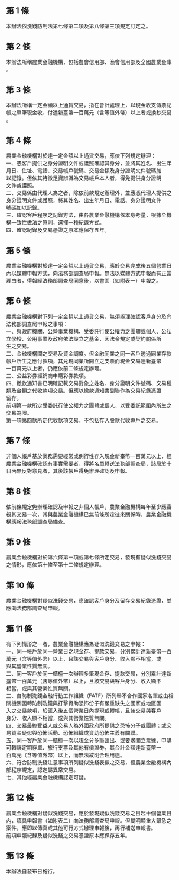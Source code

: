 第 1 條
-------
本辦法依洗錢防制法第七條第二項及第八條第三項規定訂定之。

第 2 條
-------
本辦法所稱農業金融機構，包括農會信用部、漁會信用部及全國農業金庫  
。

第 3 條
-------
本辦法所稱一定金額以上通貨交易，指在會計處理上，以現金收支傳票記  
帳之單筆現金收、付達新臺幣一百萬元（含等值外幣）以上者或換鈔交易  
。

第 4 條
-------
農業金融機構對於達一定金額以上通貨交易，應依下列規定辦理：  
一、憑客戶提供之身分證明文件或護照確認其身分，並將其姓名、出生年  
    月日、住址、電話、交易帳戶號碼、交易金額及身分證明文件號碼加  
    以記錄。但依其特徵足資辨識為交易帳戶本人者，得免提供身分證明  
    文件或護照。  
二、交易係由代理人為之者，除依前款規定辦理外，並應憑代理人提供之  
    身分證明文件或護照，將其姓名、出生年月日、電話、身分證明文件  
    號碼加以記錄。  
三、確認客戶程序之記錄方法，由各農業金融機構依本身考量，根據全機  
    構一致性做法之原則，選擇一種紀錄方式。  
四、確認紀錄及交易憑證之原本應保存五年。

第 5 條
-------
農業金融機構對於達一定金額以上通貨交易，應於交易完成後五個營業日  
內以媒體申報方式，向法務部調查局申報。無法以媒體方式申報而有正當  
理由者，得報經法務部調查局同意後，以書面（如附表一）申報之。

第 6 條
-------
農業金融機構對下列一定金額以上通貨交易，無須辦理確認客戶身分及向  
法務部調查局申報之事項：  
一、與政府機關、公營事業機構、受委託行使公權力之團體或個人、公私  
    立學校、公用事業及政府依法設立之基金，因法令規定或契約關係所  
    生之交易。  
二、金融機構間之交易及資金調度。但金融同業之同一客戶透過同業存款  
    帳戶所生之應付款項，其兌現同業所開立之支票而現金交易達新臺幣  
    一百萬元以上者，仍應依前二條規定辦理。  
三、公益彩券經銷商申購彩券款項。  
四、繳款通知書已明確記載交易對象之姓名、身分證明文件號碼、交易種  
    類及金額之代收款項交易。但應以繳款通知書副聯作為交易紀錄憑證  
    留存。  
前項第一款所定受委託行使公權力之團體或個人，以受委託範圍內所生之  
交易為限。  
第一項第四款所定代收款項交易，不包括存入股款代收專戶之交易。

第 7 條
-------
非個人帳戶基於業務需要經常或例行性存入現金新臺幣一百萬元以上，經  
農業金融機構確認有事實需要者，得將名單轉送法務部調查局，該局於十  
日內無反對意見者，其後該帳戶得免辦理確認及申報。

第 8 條
-------
依前條規定免辦理確認及申報之非個人帳戶，農業金融機構每年至少應審  
視其交易一次，其與農業金融機構已無前條所定往來關係時，農業金融機  
構應報法務部調查局備查。

第 9 條
-------
農業金融機構對於第六條第一項或第七條所定交易，發現有疑似洗錢交易  
之情形，應依第十條至第十二條規定辦理。

第 10 條
--------
農業金融機構對疑似洗錢交易，應確認客戶身分及留存交易紀錄憑證，並  
應向法務部調查局申報。

第 11 條
--------
有下列情形之一者，農業金融機構應為疑似洗錢交易之申報：  
一、同一帳戶於同一營業日之現金存、提款交易，分別累計達新臺幣一百  
    萬元（含等值外幣）以上，且該交易與客戶身分、收入顯不相當，或  
    與其營業性質無關。  
二、同一客戶於同一櫃檯一次辦理多筆現金存、提款交易，分別累計達新  
    臺幣一百萬元（含等值外幣）以上，且該交易與客戶身分、收入顯不  
    相當，或與其營業性質無關。  
三、自防制洗錢金融行動工作組織（FATF）所列舉不合作國家名單或由相  
    關機關函轉防制洗錢與打擊資助恐怖份子有嚴重缺失之國家或地區匯  
    入之交易款項，於匯入後五個營業日內提現或轉帳，且該交易與客戶  
    身分、收入顯不相當，或與其營業性質無關。  
四、交易最終受益人或交易人為外國政府所提供之恐怖分子或團體；或交  
    易資金疑似與恐怖活動、恐怖組織或資助恐怖主義有關聯。  
五、同一客戶於同一櫃檯一次以現金分多筆匯出、或要求開立票據、申購  
    可轉讓定期存單、旅行支票及其他有價證券，其合計金額達新臺幣一  
    百萬元（含等值外幣）以上，而無法敘明合理用途。  
六、符合防制洗錢注意事項所列疑似洗錢表徵之交易，經農業金融機構內  
    部程序規定，認定屬異常交易。  
七、其他經農業金融機構認定可疑。

第 12 條
--------
農業金融機構對疑似洗錢交易，應於發現疑似洗錢交易之日起十個營業日  
內，填具申報書（如附表二）向法務部調查局申報。但屬明顯重大緊急之  
案件，應即以傳真或其他可行方式辦理申報後，再行補送申報書。  
前項申報紀錄及疑似洗錢之交易憑證原本應保存五年。

第 13 條
--------
本辦法自發布日施行。

